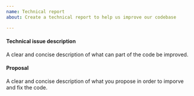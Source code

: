 ```yaml
---
name: Technical report
about: Create a technical report to help us improve our codebase

---
```


#### Technical issue description
A clear and concise description of what can part of the code be improved.

#### Proposal
A clear and concise description of what you propose in order to imporve and fix the code.
